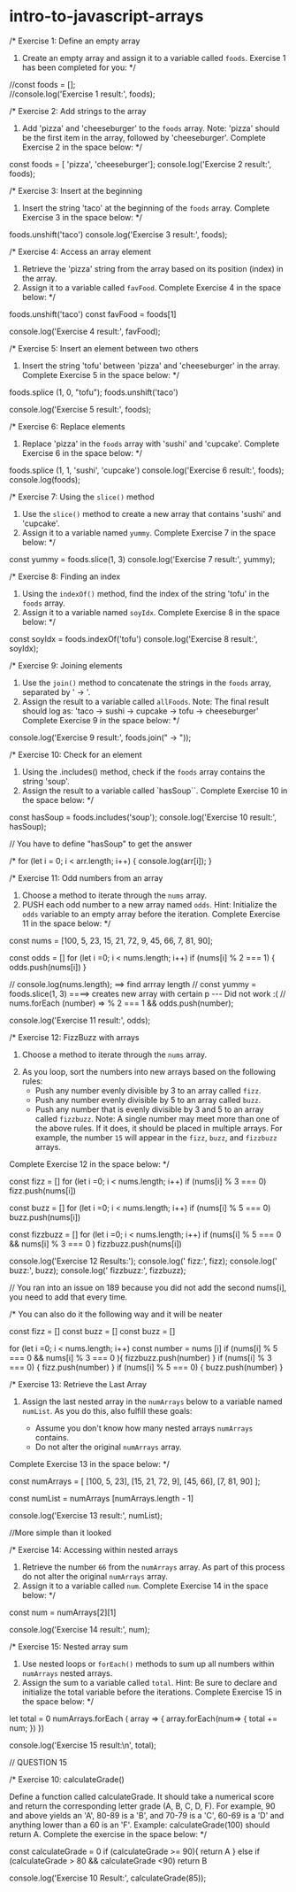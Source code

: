 # intro-to-javascript-arrays
/*
Exercise 1: Define an empty array
1) Create an empty array and assign it to a variable called `foods`.
Exercise 1 has been completed for you:
*/

//const foods = [];  
//console.log('Exercise 1 result:', foods);

/*
Exercise 2: Add strings to the array

1) Add 'pizza' and 'cheeseburger' to the `foods` array. 
Note: 'pizza' should be the first item in the array, followed by 'cheeseburger'.
Complete Exercise 2 in the space below:
*/

const foods = [ 'pizza', 'cheeseburger']; 
 console.log('Exercise 2 result:', foods);

/*
Exercise 3: Insert at the beginning

1) Insert the string 'taco' at the beginning of the `foods` array.
Complete Exercise 3 in the space below:
*/


 foods.unshift('taco')
 console.log('Exercise 3 result:', foods);


/*
Exercise 4: Access an array element

1) Retrieve the 'pizza' string from the array based on its position (index) in
   the array.  
2) Assign it to a variable called `favFood`.
Complete Exercise 4 in the space below:
*/



 foods.unshift('taco')
 const favFood = foods[1]

 console.log('Exercise 4 result:', favFood);


/*
Exercise 5: Insert an element between two others
1) Insert the string 'tofu' between 'pizza' and 'cheeseburger' in the array.
Complete Exercise 5 in the space below:
*/

foods.splice (1, 0, "tofu");
foods.unshift('taco')

console.log('Exercise 5 result:', foods);


/*
Exercise 6: Replace elements

1) Replace 'pizza' in the `foods` array with 'sushi' and 'cupcake'.
Complete Exercise 6 in the space below:
*/

foods.splice (1, 1, 'sushi', 'cupcake')
console.log('Exercise 6 result:', foods);
console.log(foods);



/*
Exercise 7: Using the `slice()` method

1) Use the `slice()` method to create a new array that contains 'sushi' and 
   'cupcake'.
2) Assign it to a variable named `yummy`.
Complete Exercise 7 in the space below:
*/



const yummy = foods.slice(1, 3)
console.log('Exercise 7 result:', yummy);


/*
Exercise 8: Finding an index

1) Using the `indexOf()` method, find the index of the string 'tofu' in the 
   `foods` array. 
2) Assign it to a variable named `soyIdx`.
Complete Exercise 8 in the space below:
*/

const soyIdx = foods.indexOf('tofu')
console.log('Exercise 8 result:', soyIdx);

/*
Exercise 9: Joining elements

1) Use the `join()` method to concatenate the strings in the `foods` array, 
   separated by ' -> '. 
2) Assign the result to a variable called `allFoods`. 
Note: The final result should log as:
'taco -> sushi -> cupcake -> tofu -> cheeseburger'
Complete Exercise 9 in the space below:
*/

console.log('Exercise 9 result:', foods.join(" -> "));


/*
Exercise 10: Check for an element

1) Using the .includes() method, check if the `foods` array contains the string
   'soup'.
2) Assign the result to a variable called `hasSoup``.
Complete Exercise 10 in the space below:
*/


const hasSoup = foods.includes('soup');
console.log('Exercise 10 result:', hasSoup);

// You have to define "hasSoup" to get the answer

/*
for (let i = 0; i < arr.length; i++) {
  console.log(arr[i]);
}


/*
Exercise 11: Odd numbers from an array

1) Choose a method to iterate through the `nums` array.
2) PUSH each odd number to a new array named `odds`.
Hint: Initialize the `odds` variable to an empty array before the iteration.
Complete Exercise 11 in the space below:
*/

const nums = [100, 5, 23, 15, 21, 72, 9, 45, 66, 7, 81, 90];

const odds = []
 for (let i =0; i < nums.length; i++)
   if (nums[i] % 2 === 1) {
      odds.push(nums[i])
   }

// console.log(nums.length);  ==> find arrray length
// const yummy = foods.slice(1, 3) ====> creates new array with certain p  --- Did not work :(
// nums.forEach (number)  => % 2 === 1 && odds.push(number);
 

console.log('Exercise 11 result:', odds);

/*
Exercise 12: FizzBuzz with arrays

1) Choose a method to iterate through the `nums` array. 
2. As you loop, sort the numbers into new arrays based on the following rules:
   - Push any number evenly divisible by 3 to an array called `fizz`.
   - Push any number evenly divisible by 5 to an array called `buzz`.
   - Push any number that is evenly divisible by 3 and 5 to an array called
     `fizzbuzz`.
   Note: A single number may meet more than one of the above rules. If it does,
         it should be placed in multiple arrays. For example, the number `15`
         will appear in the `fizz`, `buzz`, and `fizzbuzz` arrays.

Complete Exercise 12 in the space below:
*/

const fizz = []
for (let i =0; i < nums.length; i++)
   if (nums[i]  % 3 === 0)
      fizz.push(nums[i])

const buzz = []
for (let i =0; i < nums.length; i++)
   if (nums[i]  % 5 === 0)
      buzz.push(nums[i])

const fizzbuzz = []
for (let i =0; i < nums.length; i++)
   if (nums[i]  % 5 === 0 && nums[i] % 3 === 0 )
      fizzbuzz.push(nums[i])

console.log('Exercise 12 Results:');
console.log('  fizz:', fizz);
console.log('  buzz:', buzz);
console.log('  fizzbuzz:', fizzbuzz);

// You ran into an issue on 189 because you did not add the second nums[i], you need to add that every time.

/* You can also do it the following way and it will be neater

const fizz = []
const buzz = []
const buzz = []

for (let i =0; i < nums.length; i++)
 const number = nums [i]
   if (nums[i]  % 5 === 0 && nums[i] % 3 === 0 ){
   fizzbuzz.push(number)
}
   if (nums[i]  % 3 === 0) {
    fizz.push(number)
}
   if (nums[i]  % 5 === 0) {
    buzz.push(number)
}

/*
Exercise 13: Retrieve the Last Array

1) Assign the last nested array in the `numArrays` below to a variable named
   `numList`. As you do this, also fulfill these goals:

   - Assume you don't know how many nested arrays `numArrays` contains.
   - Do not alter the original `numArrays` array.

Complete Exercise 13 in the space below:
*/

const numArrays = [
	[100, 5, 23],
	[15, 21, 72, 9],
	[45, 66],
	[7, 81, 90]
];

const numList = numArrays [numArrays.length - 1]

console.log('Exercise 13 result:', numList);


//More simple than it looked

/*
Exercise 14: Accessing within nested arrays
1) Retrieve the number `66` from the `numArrays` array. As part of this process
   do not alter the original `numArrays` array.
2) Assign it to a variable called `num`.
Complete Exercise 14 in the space below:
*/

const num = numArrays[2][1]

console.log('Exercise 14 result:', num);


/*
Exercise 15: Nested array sum

1) Use nested loops or `forEach()` methods to sum up all numbers within 
   `numArrays` nested arrays.
2) Assign the sum to a variable called `total`.
Hint: Be sure to declare and initialize the total variable before the iterations.
Complete Exercise 15 in the space below:
*/

let total = 0
 numArrays.forEach ( array => {
   array.forEach(num=> {
     total += num;
   })
 })

console.log('Exercise 15 result:\n', total);

// QUESTION 15




/*
Exercise 10: calculateGrade()

Define a function called calculateGrade. 
It should take a numerical score and return the corresponding letter 
grade (A, B, C, D, F). 
For example, 90 and above yields an 'A', 80-89 is a 'B', 
and 70-79 is a 'C', 60-69 is a 'D' and anything lower than a 60 is an 'F'.
Example: calculateGrade(100) should return A.
Complete the exercise in the space below:
*/

const calculateGrade = 0
 if (calculateGrade >= 90){
   return A
} else if (calculateGrade > 80 && calculateGrade <90)
   return B




console.log('Exercise 10 Result:', calculateGrade(85));

